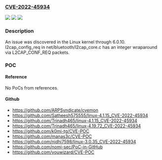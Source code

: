 ### [CVE-2022-45934](https://cve.mitre.org/cgi-bin/cvename.cgi?name=CVE-2022-45934)
![](https://img.shields.io/static/v1?label=Product&message=n%2Fa&color=blue)
![](https://img.shields.io/static/v1?label=Version&message=n%2Fa&color=blue)
![](https://img.shields.io/static/v1?label=Vulnerability&message=n%2Fa&color=brighgreen)

### Description

An issue was discovered in the Linux kernel through 6.0.10. l2cap_config_req in net/bluetooth/l2cap_core.c has an integer wraparound via L2CAP_CONF_REQ packets.

### POC

#### Reference
No PoCs from references.

#### Github
- https://github.com/ARPSyndicate/cvemon
- https://github.com/Satheesh575555/linux-4.1.15_CVE-2022-45934
- https://github.com/Trinadh465/linux-4.1.15_CVE-2022-45934
- https://github.com/Trinadh465/linux-4.19.72_CVE-2022-45934
- https://github.com/k0mi-tg/CVE-POC
- https://github.com/manas3c/CVE-POC
- https://github.com/nidhi7598/linux-3.0.35_CVE-2022-45934
- https://github.com/nomi-sec/PoC-in-GitHub
- https://github.com/youwizard/CVE-POC


